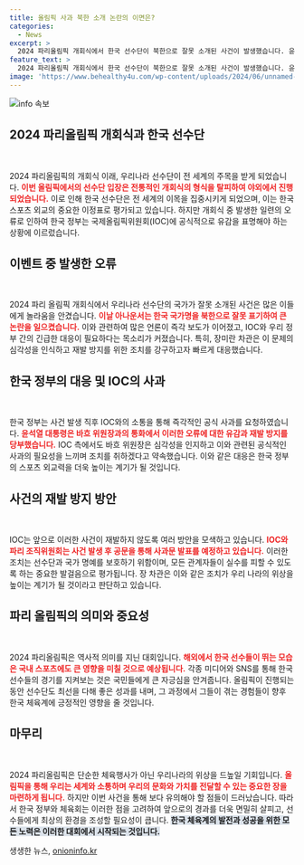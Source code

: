 ```yaml
---
title: 올림픽 사과 북한 소개 논란의 이면은?
categories:
  - News
excerpt: >
  2024 파리올림픽 개회식에서 한국 선수단이 북한으로 잘못 소개된 사건이 발생했습니다. 윤석열 대통령은 IOC에 유감 표명과 재발 방지를 요청했으며, IOC는 공식 사과를 약속했습니다.
feature_text: >
  2024 파리올림픽 개회식에서 한국 선수단이 북한으로 잘못 소개된 사건이 발생했습니다. 윤석열 대통령은 IOC에 유감 표명과 재발 방지를 요청했으며, IOC는 공식 사과를 약속했습니다.
image: 'https://www.behealthy4u.com/wp-content/uploads/2024/06/unnamed-file.png'
---
```


<p><img src="https://www.behealthy4u.com/wp-content/uploads/2024/06/unnamed-file.png" alt="info 속보" /></p>

<h2 data-ke-size="size26">2024 파리올림픽 개회식과 한국 선수단</h2>

<p data-ke-size="size16">&nbsp;</p>

<p>2024 파리올림픽의 개회식 이래, 우리나라 선수단이 전 세계의 주목을 받게 되었습니다. <b><span style="color: #ee2323;">이번 올림픽에서의 선수단 입장은 전통적인 개회식의 형식을 탈피하여 야외에서 진행되었습니다.</span></b>  이로 인해 한국 선수단은 전 세계의 이목을 집중시키게 되었으며, 이는 한국 스포츠 외교의 중요한 이정표로 평가되고 있습니다. 하지만 개회식 중 발생한 일련의 오류로 인하여 한국 정부는 국제올림픽위원회(IOC)에 공식적으로 유감을 표명해야 하는 상황에 이르렀습니다. </p>

<h2 data-ke-size="size26">이벤트 중 발생한 오류</h2>

<p data-ke-size="size16">&nbsp;</p>

<p>2024 파리 올림픽 개회식에서 우리나라 선수단의 국가가 잘못 소개된 사건은 많은 이들에게 놀라움을 안겼습니다. <b><span style="color: #ee2323;">이날 아나운서는 한국 국가명을 북한으로 잘못 표기하여 큰 논란을 일으켰습니다.</span></b> 이와 관련하여 많은 언론이 즉각 보도가 이어졌고, IOC와 우리 정부 간의 긴급한 대응이 필요하다는 목소리가 커졌습니다. 특히, 장미란 차관은 이 문제의 심각성을 인식하고 재발 방지를 위한 조치를 강구하고자 빠르게 대응했습니다.</p>

<h2 data-ke-size="size26">한국 정부의 대응 및 IOC의 사과</h2>

<p data-ke-size="size16">&nbsp;</p>

<p>한국 정부는 사건 발생 직후 IOC와의 소통을 통해 즉각적인 공식 사과를 요청하였습니다. <b><span style="color: #ee2323;">윤석열 대통령은 바흐 위원장과의 통화에서 이러한 오류에 대한 유감과 재발 방지를 당부했습니다.</span></b> IOC 측에서도 바흐 위원장은 심각성을 인지하고 이와 관련된 공식적인 사과의 필요성을 느끼며 조치를 취하겠다고 약속했습니다. 이와 같은 대응은 한국 정부의 스포츠 외교력을 더욱 높이는 계기가 될 것입니다.</p>

<h2 data-ke-size="size26"> 사건의 재발 방지 방안</h2>

<p data-ke-size="size16">&nbsp;</p>

<p>IOC는 앞으로 이러한 사건이 재발하지 않도록 여러 방안을 모색하고 있습니다. <b><span style="color: #ee2323;">IOC와 파리 조직위원회는 사건 발생 후 공문을 통해 사과문 발표를 예정하고 있습니다.</span></b> 이러한 조치는 선수단과 국가 명예를 보호하기 위함이며, 모든 관계자들이 실수를 피할 수 있도록 하는 중요한 발걸음으로 평가됩니다. 장 차관은 이와 같은 조치가 우리 나라의 위상을 높이는 계기가 될 것이라고 판단하고 있습니다.</p>

<h2 data-ke-size="size26">파리 올림픽의 의미와 중요성</h2>

<p data-ke-size="size16">&nbsp;</p>

<p>2024 파리올림픽은 역사적 의미를 지닌 대회입니다. <b><span style="color: #ee2323;">해외에서 한국 선수들이 뛰는 모습은 국내 스포츠에도 큰 영향을 미칠 것으로 예상됩니다.</span></b>  각종 미디어와 SNS를 통해 한국 선수들의 경기를 지켜보는 것은 국민들에게 큰 자긍심을 안겨줍니다. 올림픽이 진행되는 동안 선수단도 최선을 다해 좋은 성과를 내며, 그 과정에서 그들이 겪는 경험들이 향후 한국 체육계에 긍정적인 영향을 줄 것입니다.</p>

<h2 data-ke-size="size26">마무리</h2>

<p data-ke-size="size16">&nbsp;</p>

<p>2024 파리올림픽은 단순한 체육행사가 아닌 우리나라의 위상을 드높일 기회입니다. <b><span style="color: #ee2323;">올림픽을 통해 우리는 세계와 소통하며 우리의 문화와 가치를 전달할 수 있는 중요한 장을 마련하게 됩니다.</span></b> 하지만 이번 사건을 통해 보다 유의해야 할 점들이 드러났습니다. 따라서 한국 정부와 체육회는 이러한 점을 고려하여 앞으로의 경과를 더욱 면밀히 살피고, 선수들에게 최상의 환경을 조성할 필요성이 큽니다. <b><span style="background-color: #21538527;">한국 체육계의 발전과 성공을 위한 모든 노력은 이러한 대회에서 시작되는 것입니다.</span></b></p>
생생한 뉴스, <a href="https://onioninfo.kr" rel="dofollow">onioninfo.kr</a>


